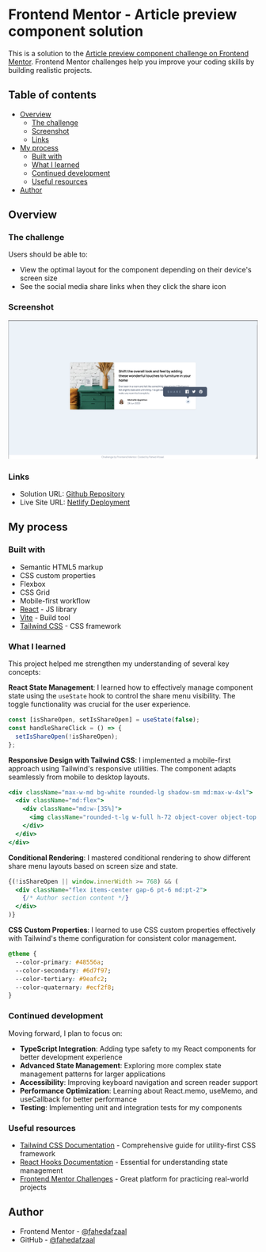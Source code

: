 # Frontend Mentor - Article preview component solution

This is a solution to the [Article preview component challenge on Frontend Mentor](https://www.frontendmentor.io/challenges/article-preview-component-dYBN_pYFT). Frontend Mentor challenges help you improve your coding skills by building realistic projects. 

## Table of contents

- [Overview](#overview)
  - [The challenge](#the-challenge)
  - [Screenshot](#screenshot)
  - [Links](#links)
- [My process](#my-process)
  - [Built with](#built-with)
  - [What I learned](#what-i-learned)
  - [Continued development](#continued-development)
  - [Useful resources](#useful-resources)
- [Author](#author)

## Overview

### The challenge

Users should be able to:

- View the optimal layout for the component depending on their device's screen size
- See the social media share links when they click the share icon

### Screenshot

![](./public/Article-Preview-Component-Desktop.png)

### Links

- Solution URL: [Github Repository](https://github.com/Fahedafzaal/frontend/tree/main/day-6/article-component)
- Live Site URL: [Netlify Deployment](https://your-live-site-url.com)

## My process

### Built with

- Semantic HTML5 markup
- CSS custom properties
- Flexbox
- CSS Grid
- Mobile-first workflow
- [React](https://reactjs.org/) - JS library
- [Vite](https://vitejs.dev/) - Build tool
- [Tailwind CSS](https://tailwindcss.com/) - CSS framework

### What I learned

This project helped me strengthen my understanding of several key concepts:

**React State Management**: I learned how to effectively manage component state using the `useState` hook to control the share menu visibility. The toggle functionality was crucial for the user experience.

```jsx
const [isShareOpen, setIsShareOpen] = useState(false);
const handleShareClick = () => {
  setIsShareOpen(!isShareOpen);
};
```

**Responsive Design with Tailwind CSS**: I implemented a mobile-first approach using Tailwind's responsive utilities. The component adapts seamlessly from mobile to desktop layouts.

```jsx
<div className="max-w-md bg-white rounded-lg shadow-sm md:max-w-4xl">
  <div className="md:flex">
    <div className="md:w-[35%]">
      <img className="rounded-t-lg w-full h-72 object-cover object-top md:object-left md:h-full" />
    </div>
  </div>
</div>
```

**Conditional Rendering**: I mastered conditional rendering to show different share menu layouts based on screen size and state.

```jsx
{(!isShareOpen || window.innerWidth >= 768) && (
  <div className="flex items-center gap-6 pt-6 md:pt-2">
    {/* Author section content */}
  </div>
)}
```

**CSS Custom Properties**: I learned to use CSS custom properties effectively with Tailwind's theme configuration for consistent color management.

```css
@theme {
  --color-primary: #48556a;
  --color-secondary: #6d7f97;
  --color-tertiary: #9eafc2;
  --color-quaternary: #ecf2f8;
}
```

### Continued development

Moving forward, I plan to focus on:

- **TypeScript Integration**: Adding type safety to my React components for better development experience
- **Advanced State Management**: Exploring more complex state management patterns for larger applications
- **Accessibility**: Improving keyboard navigation and screen reader support
- **Performance Optimization**: Learning about React.memo, useMemo, and useCallback for better performance
- **Testing**: Implementing unit and integration tests for my components

### Useful resources

- [Tailwind CSS Documentation](https://tailwindcss.com/docs) - Comprehensive guide for utility-first CSS framework
- [React Hooks Documentation](https://react.dev/reference/react/hooks) - Essential for understanding state management
- [Frontend Mentor Challenges](https://www.frontendmentor.io/) - Great platform for practicing real-world projects

## Author

- Frontend Mentor - [@fahedafzaal](https://www.frontendmentor.io/profile/fahedafzaal)
- GitHub - [@fahedafzaal](https://github.com/fahedafzaal)